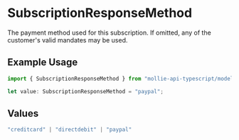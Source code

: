 # SubscriptionResponseMethod

The payment method used for this subscription. If omitted, any of the customer's valid mandates may be used.

## Example Usage

```typescript
import { SubscriptionResponseMethod } from "mollie-api-typescript/models";

let value: SubscriptionResponseMethod = "paypal";
```

## Values

```typescript
"creditcard" | "directdebit" | "paypal"
```